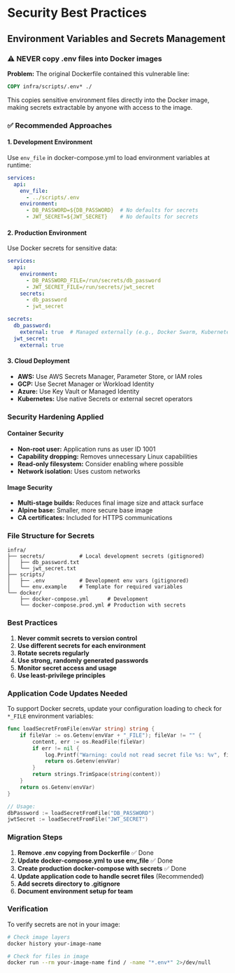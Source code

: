# Security Best Practices

## Environment Variables and Secrets Management

### ⚠️ NEVER copy .env files into Docker images

**Problem:** The original Dockerfile contained this vulnerable line:
```dockerfile
COPY infra/scripts/.env* ./
```

This copies sensitive environment files directly into the Docker image, making secrets extractable by anyone with access to the image.

### ✅ Recommended Approaches

#### 1. Development Environment
Use `env_file` in docker-compose.yml to load environment variables at runtime:

```yaml
services:
  api:
    env_file:
      - ../scripts/.env
    environment:
      - DB_PASSWORD=${DB_PASSWORD}  # No defaults for secrets
      - JWT_SECRET=${JWT_SECRET}    # No defaults for secrets
```

#### 2. Production Environment
Use Docker secrets for sensitive data:

```yaml
services:
  api:
    environment:
      - DB_PASSWORD_FILE=/run/secrets/db_password
      - JWT_SECRET_FILE=/run/secrets/jwt_secret
    secrets:
      - db_password
      - jwt_secret

secrets:
  db_password:
    external: true  # Managed externally (e.g., Docker Swarm, Kubernetes)
  jwt_secret:
    external: true
```

#### 3. Cloud Deployment
- **AWS:** Use AWS Secrets Manager, Parameter Store, or IAM roles
- **GCP:** Use Secret Manager or Workload Identity
- **Azure:** Use Key Vault or Managed Identity
- **Kubernetes:** Use native Secrets or external secret operators

### Security Hardening Applied

#### Container Security
- **Non-root user:** Application runs as user ID 1001
- **Capability dropping:** Removes unnecessary Linux capabilities
- **Read-only filesystem:** Consider enabling where possible
- **Network isolation:** Uses custom networks

#### Image Security
- **Multi-stage builds:** Reduces final image size and attack surface
- **Alpine base:** Smaller, more secure base image
- **CA certificates:** Included for HTTPS communications

### File Structure for Secrets

```
infra/
├── secrets/           # Local development secrets (gitignored)
│   ├── db_password.txt
│   └── jwt_secret.txt
├── scripts/
│   ├── .env           # Development env vars (gitignored)
│   └── env.example    # Template for required variables
└── docker/
    ├── docker-compose.yml      # Development
    └── docker-compose.prod.yml # Production with secrets
```

### Best Practices

1. **Never commit secrets to version control**
2. **Use different secrets for each environment**
3. **Rotate secrets regularly**
4. **Use strong, randomly generated passwords**
5. **Monitor secret access and usage**
6. **Use least-privilege principles**

### Application Code Updates Needed

To support Docker secrets, update your configuration loading to check for `*_FILE` environment variables:

```go
func loadSecretFromFile(envVar string) string {
    if fileVar := os.Getenv(envVar + "_FILE"); fileVar != "" {
        content, err := os.ReadFile(fileVar)
        if err != nil {
            log.Printf("Warning: could not read secret file %s: %v", fileVar, err)
            return os.Getenv(envVar)
        }
        return strings.TrimSpace(string(content))
    }
    return os.Getenv(envVar)
}

// Usage:
dbPassword := loadSecretFromFile("DB_PASSWORD")
jwtSecret := loadSecretFromFile("JWT_SECRET")
```

### Migration Steps

1. **Remove .env copying from Dockerfile** ✅ Done
2. **Update docker-compose.yml to use env_file** ✅ Done
3. **Create production docker-compose with secrets** ✅ Done
4. **Update application code to handle secret files** (Recommended)
5. **Add secrets directory to .gitignore**
6. **Document environment setup for team**

### Verification

To verify secrets are not in your image:
```bash
# Check image layers
docker history your-image-name

# Check for files in image
docker run --rm your-image-name find / -name "*.env*" 2>/dev/null
``` 
